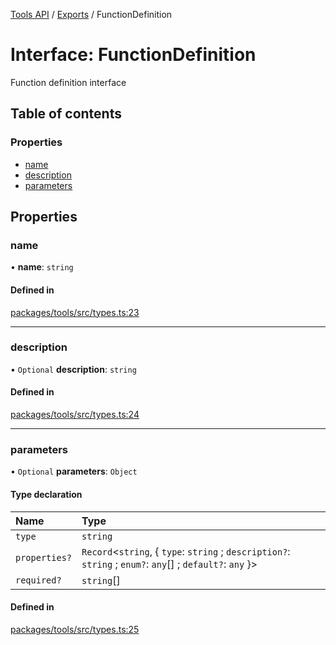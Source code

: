 <!-- 
 ⚠️  AUTO-GENERATED FILE - DO NOT EDIT MANUALLY
 This file is automatically generated by scripts/docs-generator.js
 To make changes, edit the source TypeScript files or update the generator script
-->

[Tools API](../../) / [Exports](../modules) / FunctionDefinition

# Interface: FunctionDefinition

Function definition interface

## Table of contents

### Properties

- [name](FunctionDefinition#name)
- [description](FunctionDefinition#description)
- [parameters](FunctionDefinition#parameters)

## Properties

### name

• **name**: `string`

#### Defined in

[packages/tools/src/types.ts:23](https://github.com/woojubb/robota/blob/2c1c4aef16a84934e441dd6579d5850ff27457e2/packages/tools/src/types.ts#L23)

___

### description

• `Optional` **description**: `string`

#### Defined in

[packages/tools/src/types.ts:24](https://github.com/woojubb/robota/blob/2c1c4aef16a84934e441dd6579d5850ff27457e2/packages/tools/src/types.ts#L24)

___

### parameters

• `Optional` **parameters**: `Object`

#### Type declaration

| Name | Type |
| :------ | :------ |
| `type` | `string` |
| `properties?` | `Record`\<`string`, \{ `type`: `string` ; `description?`: `string` ; `enum?`: `any`[] ; `default?`: `any`  }\> |
| `required?` | `string`[] |

#### Defined in

[packages/tools/src/types.ts:25](https://github.com/woojubb/robota/blob/2c1c4aef16a84934e441dd6579d5850ff27457e2/packages/tools/src/types.ts#L25)
